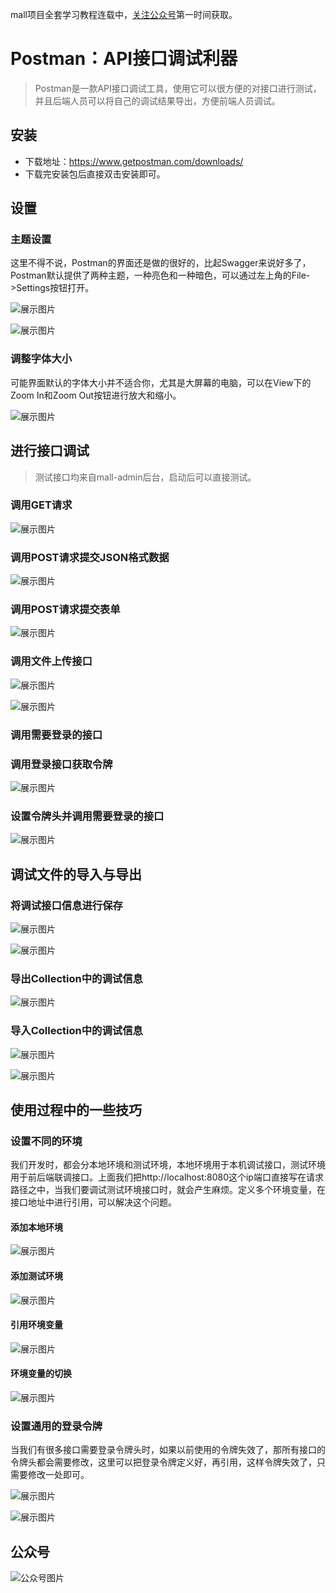 mall项目全套学习教程连载中，[关注公众号](#公众号)第一时间获取。

# Postman：API接口调试利器

> Postman是一款API接口调试工具，使用它可以很方便的对接口进行测试，并且后端人员可以将自己的调试结果导出，方便前端人员调试。

## 安装

- 下载地址：https://www.getpostman.com/downloads/
- 下载完安装包后直接双击安装即可。

## 设置

### 主题设置

这里不得不说，Postman的界面还是做的很好的，比起Swagger来说好多了，Postman默认提供了两种主题，一种亮色和一种暗色，可以通过左上角的File->Settings按钮打开。

![展示图片](../images/postman_screen_01.png)

![展示图片](../images/postman_screen_02.png)

### 调整字体大小

可能界面默认的字体大小并不适合你，尤其是大屏幕的电脑，可以在View下的Zoom In和Zoom Out按钮进行放大和缩小。

![展示图片](../images/postman_screen_03.png)

## 进行接口调试

> 测试接口均来自mall-admin后台，启动后可以直接测试。

### 调用GET请求

![展示图片](../images/postman_screen_04.png)

### 调用POST请求提交JSON格式数据

![展示图片](../images/postman_screen_05.png)

### 调用POST请求提交表单

![展示图片](../images/postman_screen_06.png)

### 调用文件上传接口

![展示图片](../images/postman_screen_07.png)

![展示图片](../images/postman_screen_08.png)

### 调用需要登录的接口

### 调用登录接口获取令牌

![展示图片](../images/postman_screen_09.png)

### 设置令牌头并调用需要登录的接口

![展示图片](../images/postman_screen_10.png)

## 调试文件的导入与导出

### 将调试接口信息进行保存

![展示图片](../images/postman_screen_11.png)

![展示图片](../images/postman_screen_12.png)

### 导出Collection中的调试信息

![展示图片](../images/postman_screen_17.png)

### 导入Collection中的调试信息

![展示图片](../images/postman_screen_18.png)

![展示图片](../images/postman_screen_19.png)

## 使用过程中的一些技巧

### 设置不同的环境
我们开发时，都会分本地环境和测试环境，本地环境用于本机调试接口，测试环境用于前后端联调接口。上面我们把http://localhost:8080这个ip端口直接写在请求路径之中，当我们要调试测试环境接口时，就会产生麻烦。定义多个环境变量，在接口地址中进行引用，可以解决这个问题。

#### 添加本地环境

![展示图片](../images/postman_screen_13.png)

#### 添加测试环境

![展示图片](../images/postman_screen_14.png)

#### 引用环境变量

![展示图片](../images/postman_screen_15.png)

#### 环境变量的切换

![展示图片](../images/postman_screen_16.png)

### 设置通用的登录令牌

当我们有很多接口需要登录令牌头时，如果以前使用的令牌失效了，那所有接口的令牌头都会需要修改，这里可以把登录令牌定义好，再引用，这样令牌失效了，只需要修改一处即可。

![展示图片](../images/postman_screen_20.png)

![展示图片](../images/postman_screen_21.png)

## 公众号

![公众号图片](http://macro-oss.oss-cn-shenzhen.aliyuncs.com/mall/banner/qrcode_for_macrozheng_258.jpg)

